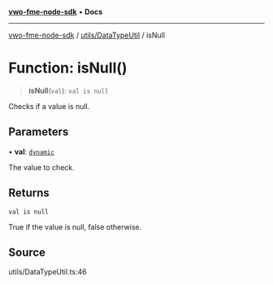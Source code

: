 [**vwo-fme-node-sdk**](../../../README.md) • **Docs**

---

[vwo-fme-node-sdk](../../../modules.md) / [utils/DataTypeUtil](../README.md) / isNull

# Function: isNull()

> **isNull**(`val`): `val is null`

Checks if a value is null.

## Parameters

• **val**: [`dynamic`](../../../types/Common/type-aliases/dynamic.md)

The value to check.

## Returns

`val is null`

True if the value is null, false otherwise.

## Source

utils/DataTypeUtil.ts:46
